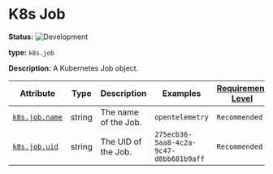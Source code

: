 <!-- NOTE: THIS FILE IS AUTOGENERATED. DO NOT EDIT BY HAND. -->
<!-- see templates/registry/markdown/entity_entry.md.j2 -->



# K8s Job

**Status:** ![Development](https://img.shields.io/badge/-development-blue)

**type:** `k8s.job`

**Description:** A Kubernetes Job object.



| Attribute  | Type | Description  | Examples  | [Requirement Level](https://opentelemetry.io/docs/specs/semconv/general/attribute-requirement-level/) | Stability |
|---|---|---|---|---|---|
| [`k8s.job.name`](../attributes-registry/k8s.md) | string | The name of the Job. | `opentelemetry` | `Recommended` | ![Development](https://img.shields.io/badge/-development-blue) |
| [`k8s.job.uid`](../attributes-registry/k8s.md) | string | The UID of the Job. | `275ecb36-5aa8-4c2a-9c47-d8bb681b9aff` | `Recommended` | ![Development](https://img.shields.io/badge/-development-blue) |


